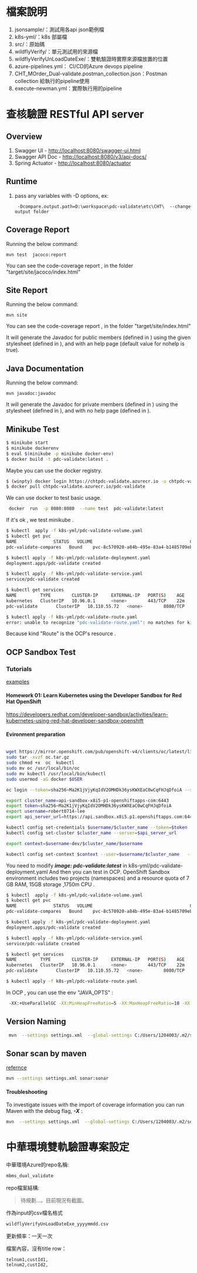 # 檔案說明

1. jsonsample/：測試用各api json範例檔
2. k8s-yml/：k8s 部屬檔
3. src/：原始碼
4. wildflyVerify/：單元測試用的來源檔
5. wildflyVerifyUnLoadDateExe/：雙軌驗證時實際來源檔放置的位置
6. azure-pipelines.yml： CI/CD的Azure devops pipeline
7. CHT_MOrder_Dual-validate.postman_collection.json：Postman collection 給執行的pipeline使用
8. execute-newman.yml：實際執行用的pipeline

# 查核驗證 RESTful API server

## Overview  

1. Swagger UI - [http://localhost:8080/swagger-ui.html](http://localhost:8080/swagger-ui.html)
2. Swagger API Doc - [http://localhost:8080/v3/api-docs/](http://localhost:8080/v3/api-docs/)
3. Spring Actuator - [http://localhost:8080/actuator](http://localhost:8080/actuator)

## Runtime

1. pass any variables with -D options, ex: 
		
		-Dcompare.output.path=D:\workspace\pdc-validate\etc\CHT\  --change output folder
## Coverage Report

Running the below command:

```
mvn test  jacoco:report
```

You can see the code-coverage report , in the folder "target/site/jacoco/index.html"

## Site Report

Running the below command:

```
mvn site
```
You can see the code-coverage report , in the folder "target/site/index.html"

It will generate the Javadoc for public members (defined in <reporting/>) using the given stylesheet (defined in <reporting/>), and with an help page (default value for nohelp is true).

## Java Documentation
Running the below command:

```
mvn javadoc:javadoc
```
It will generate the Javadoc for private members (defined in <build/>) using the stylesheet (defined in <reporting/>), and with no help page (defined in <build/>).

## Minikube Test

```bash
$ minikube start
$ minikube dockerenv
$ eval $(minikube -p minikube docker-env)
$ docker build -t pdc-validate:latest .
```

Maybe you can use the docker registry.

```bash
$ (winpty) docker login https://chtpdc-validate.azurecr.io -u chtpdc-validate
$ docker pull chtpdc-validate.azurecr.io/pdc-validate
```

We can use docker to test basic usage.

```bash
 docker  run  -p 8080:8080  --name test  pdc-validate:latest
```

If it's ok , we test minikube .

```bash
$ kubectl  apply -f k8s-yml/pdc-validate-volume.yaml
$ kubectl get pvc
NAME              STATUS   VOLUME                                     CAPACITY   ACCESS MODES   STORAGECLASS   AGE
pdc-validate-compares   Bound    pvc-8c570920-a84b-495e-83a4-b1485709eb8c   2Gi        RWO            standard       9s

$ kubectl apply -f k8s-yml/pdc-validate-deployment.yaml
deployment.apps/pdc-validate created

$ kubectl apply -f k8s-yml/pdc-validate-service.yaml
service/pdc-validate created

$ kubectl get services
NAME         TYPE        CLUSTER-IP     EXTERNAL-IP   PORT(S)    AGE
kubernetes   ClusterIP   10.96.0.1      <none>        443/TCP    22m
pdc-validate       ClusterIP   10.110.55.72   <none>        8080/TCP   7s

$ kubectl apply -f k8s-yml/pdc-validate-route.yaml
error: unable to recognize "pdc-validate-route.yaml": no matches for kind "Route" in version "route.openshift.io/v1"
```

Because  kind "Route" is the OCP's resource .


## OCP Sandbox Test

### Tutorials
[examples](https://developers.redhat.com/developer-sandbox/activities)

#### Homework 01: Learn Kubernetes using the Developer Sandbox for Red Hat OpenShift
https://developers.redhat.com/developer-sandbox/activities/learn-kubernetes-using-red-hat-developer-sandbox-openshift


#### Evironment preparation

```bash

wget https://mirror.openshift.com/pub/openshift-v4/clients/oc/latest/linux/oc.tar.gz
sudo tar -xvzf oc.tar.gz  
sudo chmod +x  oc  kubectl 
sudo mv oc /usr/local/bin/oc
sudo mv kubectl /usr/local/bin/kubectl
sudo usermod -aG docker $USER

oc login --token=sha256~Ma2K1jVjyKqIdV2OMHDk36ysKWXEaC0wCqFHJqDfoiA --server=https://api.sandbox.x8i5.p1.openshiftapps.com:6443

export cluster_name=api-sandbox-x8i5-p1-openshiftapps-com:6443
export token=sha256~Ma2K1jVjyKqIdV2OMHDk36ysKWXEaC0wCqFHJqDfoiA
export username=robert0714-lee
export api_server_url=https://api.sandbox.x8i5.p1.openshiftapps.com:6443

kubectl config set-credentials $username/$cluster_name --token=$token
kubectl config set-cluster $cluster_name --server=$api_server_url

export context=$username-dev/$cluster_name/$username

kubectl config set-context $context --user=$username/$cluster_name   --namespace=$username-dev --cluster=$cluster_name
```

You need to modify  ***image: pdc-validate:latest***   in k8s-yml/pdc-validate-deployment.yaml And then you can test in OCP.
OpenShift Sandbox environment includes two projects (namespaces) and a resource quota of 7 GB RAM, 15GB storage ,1750m  CPU . 

```bash
$ kubectl  apply -f k8s-yml/pdc-validate-volume.yaml
$ kubectl get pvc
NAME              STATUS   VOLUME                                     CAPACITY   ACCESS MODES   STORAGECLASS   AGE
pdc-validate-compares   Bound    pvc-8c570920-a84b-495e-83a4-b1485709eb8c   2Gi        RWO            standard       9s

$ kubectl apply -f k8s-yml/pdc-validate-deployment.yaml
deployment.apps/pdc-validate created

$ kubectl apply -f k8s-yml/pdc-validate-service.yaml
service/pdc-validate created

$ kubectl get services
NAME         TYPE        CLUSTER-IP     EXTERNAL-IP   PORT(S)    AGE
kubernetes   ClusterIP   10.96.0.1      <none>        443/TCP    22m
pdc-validate       ClusterIP   10.110.55.72   <none>        8080/TCP   7s

$ kubectl apply -f k8s-yml/pdc-validate-route.yaml

```
In OCP , you can use the env "JAVA_OPTS" :

```bash
 -XX:+UseParallelGC -XX:MinHeapFreeRatio=5 -XX:MaxHeapFreeRatio=10 -XX:GCTimeRatio=4
```


## Version Naming
```bash
 mvn  --settings settings.xml  --global-settings C:/Users/1204003/.m2/settings.xml clean package -Dmaven.test.skip=true -Dtmf-version=20210730.11
```

## Sonar scan by maven
[refernce](https://github.com/SonarSource/sonar-scanning-examples/blob/master/doc/jacoco.md)

```bash
mvn --settings settings.xml sonar:sonar
```

#### Troubleshooting
To investigate issues with the import of coverage information you can run Maven with the debug flag, ***-X*** :

```bash
mvn  --settings settings.xml  --global-settings C:/Users/1204003/.m2/settings.xml  -X clean verify sonar:sonar 
```

# 中華環境雙軌驗證專案設定

中華環境Azure的repo名稱:
```bash
mbms_dual_validate
```

repo檔案結構:
>待規劃...。目前現況有截圖。

作為input的csv檔名格式
```bash
wildflyVerifyUnLoadDateExe_yyyymmdd.csv
```

更新頻率：一天一次

檔案內容，沒有title row：
```
telnum1,custId1,
telnum2,custId2,
```